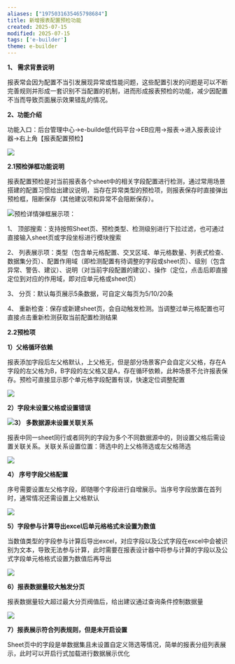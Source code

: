 ```yaml
---
aliases: ["1975031635465798684"]
title: 新增报表配置预检功能
created: 2025-07-15
modified: 2025-07-15
tags: ['e-builder']
theme: e-builder
---
```


**1、 需求背景说明**

报表常会因为配置不当引发展现异常或性能问题，这些配置引发的问题是可以不断完善规则并形成一套识别不当配置的机制，进而形成报表预检的功能，减少因配置不当而导致页面展示效果错乱的情况。

**2、功能介绍**

功能入口：后台管理中心->e-builde低代码平台->EB应用->报表->进入报表设计器->右上角【报表配置预检】

![](https://myhelpdoc.oss-cn-heyuan.aliyuncs.com/mdimages/dd51b6344d5af6cf9e486905a9d3910b.jpg)

**2.1预检弹框功能说明**

报表配置预检是对当前报表各个sheet中的相关字段配置进行检测，通过常用场景搭建的配置习惯给出建议说明，当存在异常类型的预检项，则报表保存时直接弹出预检框，阻断保存（其他建议项和异常不会阻断保存）。

![](https://myhelpdoc.oss-cn-heyuan.aliyuncs.com/mdimages/43ada4ba435156caf528c154d36e58a7.jpg)预检详情弹框展示项：

1、 顶部搜索：支持按照Sheet页、预检类型、检测级别进行下拉过滤，也可通过直接输入sheet页或字段坐标进行模块搜索

2、 列表展示项：类型（包含单元格配置、交叉区域、单元格数量、列表式检查、数据集分页）、配置作用域（即检测配置有待调整的字段或sheet页）、级别（包含异常、警告、建议）、说明（对当前字段配置的建议）、操作（定位，点击后即直接定位到对应的作用域，即对应单元格或sheet页）

3、 分页：默认每页展示5条数据，可自定义每页为5/10/20条

4、 重新检查：保存或新建sheet页，会自动触发检测。当调整过单元格配置也可直接点击重新检测获取当前配置检测结果

**2.2预检项**

**1）父格循环依赖**

报表添加字段后左父格默认，上父格无，但是部分场景客户会自定义父格，存在A字段的左父格为B，B字段的左父格又是A，存在循环依赖，此种场景不允许报表保存。预检可直接显示那个单元格字段配置有误，快速定位调整配置

![](https://myhelpdoc.oss-cn-heyuan.aliyuncs.com/mdimages/8477e1198b2c9c775970df1c9e76014c.jpg)

**2）字段未设置父格或设置错误**

![](https://myhelpdoc.oss-cn-heyuan.aliyuncs.com/mdimages/ad0e3705ba4e18de6227d63511a1402e.jpg)**3） 多数据源未设置关联关系**

报表中同一sheet同行或者同列的字段为多个不同数据源中的，则设置父格后需设置关联关系。关联关系设置位置：筛选中的上父格筛选或左父格筛选

![](https://myhelpdoc.oss-cn-heyuan.aliyuncs.com/mdimages/6dd36b6c5cf3af43fa2ad6473da0e280.jpg)

**4） 序号字段父格配置**

序号需要设置左父格字段，即随哪个字段进行自增展示。当序号字段放置在首列时，通常情况还需设置上父格默认

![](https://myhelpdoc.oss-cn-heyuan.aliyuncs.com/mdimages/437d07cad78b419d1b2516a2a028dcbe.jpg)

**5）字段参与计算导出excel后单元格格式未设置为数值**

当数值类型的字段参与计算后导出excel，对应字段以及公式字段在excel中会被识别为文本，导致无法参与计算，此时需要在报表设计器中将参与计算的字段以及公式字段单元格格式设置为数值后再导出

![](https://myhelpdoc.oss-cn-heyuan.aliyuncs.com/mdimages/67c9ef9cc0195fdce9d7b8a68368cdfb.jpg)

**6）报表数据量较大触发分页**

报表数据量较大超过最大分页阀值后，给出建议通过查询条件控制数据量

![](https://myhelpdoc.oss-cn-heyuan.aliyuncs.com/mdimages/87112124d0ee6a2c5512bd1c79ceac69.jpg)

**7）报表展示符合列表规则，但是未开启设置**

Sheet页中的字段是单数据集且未设置自定义筛选等情况，简单的报表分组列表展示，此时可以开启行式加载进行数据展示优化

